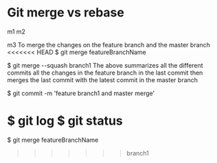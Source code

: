 # Git merge vs rebase

m1
m2

m3
To merge the changes on the feature branch and the master branch
<<<<<<< HEAD
$ git merge featureBranchName

$ git merge  --squash branch1
The above summarizes all the different commits all the changes in the feature branch in the last commit then
merges the last commit with the latest commit in the master branch

$ git commit -m 'feature branch1 and master merge'

$ git log
$ git status
=======
$ git merge featureBranchName
>>>>>>> branch1

